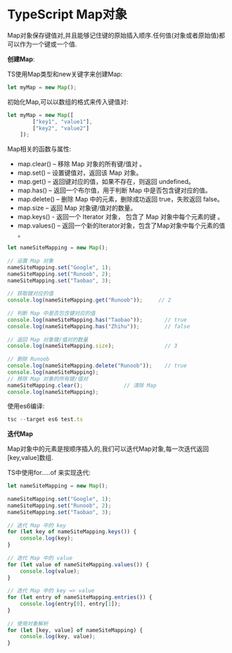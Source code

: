 # TypeScript Map对象

Map对象保存键值对,并且能够记住键的原始插入顺序.任何值(对象或者原始值)都可以作为一个键或一个值.

**创建Map**:

TS使用Map类型和new关键字来创建Map:

```js
let myMap = new Map();
```

初始化Map,可以以数组的格式来传入键值对:

```js
let myMap = new Map([
        ["key1", "value1"],
        ["key2", "value2"]
    ]); 
```

Map相关的函数与属性:

- map.clear() – 移除 Map 对象的所有键/值对 。
- map.set() – 设置键值对，返回该 Map 对象。
- map.get() – 返回键对应的值，如果不存在，则返回 undefined。
- map.has() – 返回一个布尔值，用于判断 Map 中是否包含键对应的值。
- map.delete() – 删除 Map 中的元素，删除成功返回 true，失败返回 false。
- map.size – 返回 Map 对象键/值对的数量。
- map.keys() - 返回一个 Iterator 对象， 包含了 Map 对象中每个元素的键 。
- map.values() – 返回一个新的Iterator对象，包含了Map对象中每个元素的值 。

```js
let nameSiteMapping = new Map();
 
// 设置 Map 对象
nameSiteMapping.set("Google", 1);
nameSiteMapping.set("Runoob", 2);
nameSiteMapping.set("Taobao", 3);
 
// 获取键对应的值
console.log(nameSiteMapping.get("Runoob"));     // 2
 
// 判断 Map 中是否包含键对应的值
console.log(nameSiteMapping.has("Taobao"));       // true
console.log(nameSiteMapping.has("Zhihu"));        // false
 
// 返回 Map 对象键/值对的数量
console.log(nameSiteMapping.size);                // 3
 
// 删除 Runoob
console.log(nameSiteMapping.delete("Runoob"));    // true
console.log(nameSiteMapping);
// 移除 Map 对象的所有键/值对
nameSiteMapping.clear();             // 清除 Map
console.log(nameSiteMapping);
```

使用es6编译:

```js
tsc --target es6 test.ts
```

**迭代Map**

Map对象中的元素是按顺序插入的,我们可以迭代Map对象,每一次迭代返回[key,value]数组.

TS中使用for.....of 来实现迭代:

```js
let nameSiteMapping = new Map();
 
nameSiteMapping.set("Google", 1);
nameSiteMapping.set("Runoob", 2);
nameSiteMapping.set("Taobao", 3);
 
// 迭代 Map 中的 key
for (let key of nameSiteMapping.keys()) {
    console.log(key);                  
}
 
// 迭代 Map 中的 value
for (let value of nameSiteMapping.values()) {
    console.log(value);                 
}
 
// 迭代 Map 中的 key => value
for (let entry of nameSiteMapping.entries()) {
    console.log(entry[0], entry[1]);   
}
 
// 使用对象解析
for (let [key, value] of nameSiteMapping) {
    console.log(key, value);            
}
```

